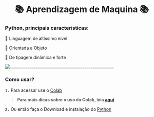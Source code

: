 <h1 align="center">📚 Aprendizagem de Maquina 📚</h1>

### **Python, principais características:**

<p align="justify">📗 Linguagem de altíssimo nível</p>

<p align="justify">📕 Orientada a Objeto</p>

<p align="justify">📘 De tipagem dinâmica e forte</p>

[![-----------------------------------------------------](https://user-images.githubusercontent.com/56088716/103312593-8a37ff80-49eb-11eb-91d3-75488e21a0a9.png) ](#table-of-contents)

### **Como usar?**

```1.``` Para acessar use o [Colab](https://colab.research.google.com/) 
> **Para mais dicas sobre o uso do Colab, leia [aqui](https://www.alura.com.br/artigos/google-colab-o-que-e-e-como-usar)**

```2.``` Ou então faça o Download e instalação do [Python](https://www.python.org) 
